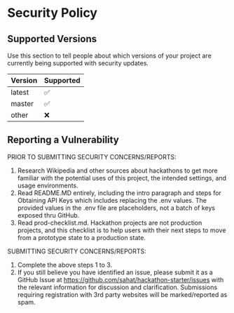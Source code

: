 # Security Policy

## Supported Versions

Use this section to tell people about which versions of your project are currently being supported with security updates.

| Version | Supported          |
| ------- | ------------------ |
| latest  | :white_check_mark: |
| master  | :white_check_mark: |
| other   | :x:                |


## Reporting a Vulnerability
PRIOR TO SUBMITTING SECURITY CONCERNS/REPORTS:
1. Research Wikipedia and other sources about hackathons to get more familiar with the potential uses of this project, the intended settings, and usage environments.
2. Read README.MD entirely, including the intro paragraph and steps for Obtaining API Keys which includes replacing the .env values.  The provided values in the .env file are placeholders, not a batch of keys exposed thru GitHub.
3. Read prod-checklist.md.  Hackathon projects are not production projects, and this checklist is to help users with their next steps to move from a prototype state to a production state.

SUBMITTING SECURITY CONCERNS/REPORTS:
1. Complete the above steps 1 to 3.
2. If you still believe you have identified an issue, please submit it as a GitHub Issue at https://github.com/sahat/hackathon-starter/issues with the relevant information for discussion and clarification.
Submissions requiring registration with 3rd party websites will be marked/reported as spam.
